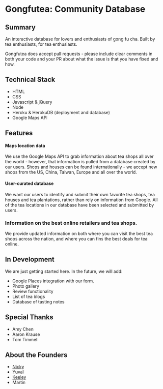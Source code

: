 # Gongfutea: Community Database

## Summary
An interactive database for lovers and enthusiasts of gong fu cha. Built by tea enthusiasts, for tea enthusiasts. 

Gongfutea does accept pull requests - please include clear comments in both your code and your PR about what the issue is that you have fixed and how.

## Technical Stack
* HTML
* CSS
* Javascript & jQuery
* Node
* Heroku & HerokuDB (deployment and database)
* Google Maps API

## Features

#### Maps location data
We use the Google Maps API to grab information about tea shops all over the world - however, that information is pulled from a database created by our users. Shops and houses can be found internationally - we accept new shops from the US, China, Taiwan, Europe and all over the world.

#### User-curated database
We want our users to identify and submit their own favorite tea shops, tea houses and tea plantations, rather than rely on information from Google. All of the tea locations in our database have been selected and submitted by users.

### Information on the best online retailers and tea shops.
We provide updated information on both where you can visit the best tea shops across the nation, and where you can fins the best deals for tea online.


## In Development
We are just getting started here. In the future, we will add:
* Google Places integration with our form.
* Photo gallery
* Review functionality
* List of tea blogs
* Database of tasting notes

## Special Thanks
* Amy Chen
* Aaron Krause
* Tom Timmel

## About the Founders 
* [Nicky](https://github.com/NeversSync)
* [Yuval](https://github.com/themarquisdesheric)
* [Keeley](https://github.com/VerteDinde)
* Martin 